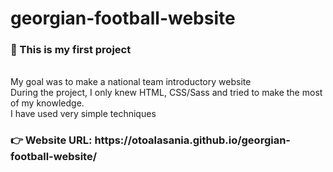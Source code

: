 # georgian-football-website  <h4>
<h3>🚀 This is my first project</h3> <br>
My goal was to make a national team introductory website <br>
During the project, I only knew HTML, CSS/Sass and tried to make the most of my knowledge.<br>
I have used very simple techniques <br> </h4>
<h3>👉 Website URL: https://otoalasania.github.io/georgian-football-website/ </h3>
